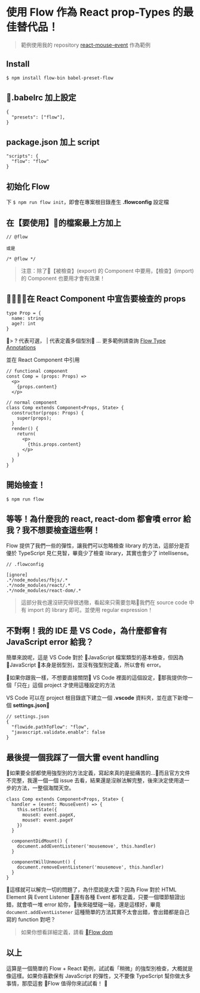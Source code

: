 # 使用 Flow 作為 React prop-Types 的最佳替代品！

> 範例使用我的 repository [react-mouse-event](https://github.com/mvpdw06/react-mouse-event) 作為範例

## Install

```
$ npm install flow-bin babel-preset-flow
```

## .babelrc 加上設定

```
{
  "presets": ["flow"],
}
```

## package.json 加上 script

```
"scripts": {
  "flow": "flow"
}
```

## 初始化 Flow

下 `$ npm run flow init`，即會在專案根目錄產生 **.flowconfig** 設定檔

## 在【要使用】的檔案最上方加上

```
// @flow

或是

/* @flow */
```

> 注意：除了【被檢查】(export) 的 Component 中要用，【檢查】(import) 的 Component 也要用才會有效果！

## 在 React Component 中宣告要檢查的 props

```
type Prop = {
  name: string
  age?: int
}
```

> ? 代表可選， | 代表定義多個型別 ... 更多範例請查詢 [Flow Type Annotations](https://flow.org/en/docs/types/)

並在 React Component 中引用

```
// functional component
const Comp = (props: Props) =>
  <p>
    {props.content}
  </p>

// normal component
class Comp extends Component<Props, State> {
  constructor(props: Props) {
    super(props);
  }
  render() {
    return(
      <p>
        {this.props.content}
      </p>
    )
  }
}
```

## 開始檢查！

```
$ npm run flow
```

## 等等！為什麼我的 react, react-dom 都會噴 error 給我？我不想要檢查這些啊！

Flow 提供了我們一些的彈性，讓我們可以忽略檢查 library 的方法，這部分是否優於 TypeScript 見仁見智，畢竟少了檢查 library，其實也會少了 intellisense。

```
// .flowconfig

[ignore]
.*/node_modules/fbjs/.*
.*/node_modules/react/.*
.*/node_modules/react-dom/.*
```

> 這部分我也還沒研究得很透徹，看起來只需要忽略我們在 source code 中有 import 的 library 即可。並使用 regular expression！

## 不對啊！我的 IDE 是 VS Code，為什麼都會有 JavaScript error 給我？

簡單來說呢，這是 VS Code 對於 JavaScript 檔案類型的基本檢查，但因為 JavaScript 本身是弱型別，並沒有強型別定義，所以會有 error。

如果你跟我一樣，不想要直接關閉 VS Code 裡面的這個設定，那我提供你一個「只在」這個 project 才使用這種設定的方法

VS Code 可以在 project 根目錄底下建立一個 **.vscode** 資料夾，並在底下新增一個 **settings.json**

```
// settings.json
{
  "flowide.pathToFlow": "flow",
  "javascript.validate.enable": false
}
```

## 最後提一個我踩了一個大雷 **event handling**

如果要全部都使用強型別的方法定義，寫起來真的是挺痛苦的...而且官方文件不完整，我還一個一個 issue 去看，結果還是沒辦法解完整，後來決定使用退一步的方法，一整個海闊天空。

```
class Comp extends Component<Props, State> {
  handler = (event: MouseEvent) => {
    this.setState({
      mouseX: event.pageX,
      mouseY: event.pageY
    })
  }

  componentDidMount() {
    document.addEventListener('mousemove', this.handler)
  }

  componentWillUnmount() {
    document.removeEventListener('mousemove', this.handler)
  }
}

```

這樣就可以解完一切的問題了，為什麼說是大雷？因為 Flow 對於 HTML Element 與 Event Listener 還有各種 Event 都有定義，只要一個環節驗證出錯，就會噴一堆 error 給你，後來碰壁碰一碰，還是這樣好，畢竟 `document.addEventListener` 這種簡單的方法其實不太會出錯，會出錯都是自己寫的 function 對吧？

> 如果你想看詳細定義，請看 [Flow dom](https://github.com/facebook/flow/blob/v0.52.0/lib/dom.js)

## 以上

這算是一個簡單的 Flow + React 範例，試試看「稍微」的強型別檢查，大概就是像這樣。如果你喜歡保有 JavaScript 的彈性，又不要像 TypeScript 幫你做太多事情，那麼這套 Flow 值得你來試試看！ 